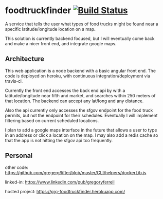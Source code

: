 # foodtruckfinder [![Build Status](https://travis-ci.org/gregerg/foodtruckfinder.svg)](https://travis-ci.org/gregerg/foodtruckfinder)
A service that tells the user what types of food trucks might be found near a specific latitude/longitude location on a map.

This solution is currently backend focused, but I will eventually come back and make a nicer front end, and integrate google maps.

## Architecture

This web application is a node backend with a basic angular front end. The code is deployed on heroku, with continuous integration/deployment via travis-ci. 

Currently the front end accesses the back end api by with a latitude/longitude near fifth and market, and searches within 250 meters of that location. The backend can accept any lat/long and any distance.

Also the api currently only accesses the sfgov endpoint for the food truck permits, but not the endpoint for their schedules. Eventually I will implement filtering based on current scheduled locations.

I plan to add a google maps interface in the future that allows a user to type in an address or click a location on the map. I may also add a redis cache so that the app is not hitting the sfgov api too frequently.

## Personal
other code: https://github.com/gregerg/lifter/blob/master/CLI/helpers/dockerLib.js

linked-in: https://www.linkedin.com/pub/gregoryferrell

hosted project: https://grg-foodtruckfinder.herokuapp.com/

